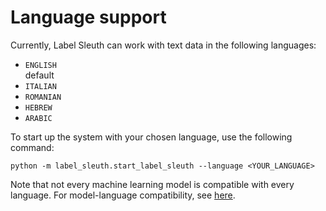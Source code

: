 # Language support

Currently, Label Sleuth can work with text data in the following languages:
- `ENGLISH` <br /><defvalue>default</defvalue>
- `ITALIAN`
- `ROMANIAN`
- `HEBREW`
- `ARABIC`

To start up the system with your chosen language, use the following command:
   ```text
   python -m label_sleuth.start_label_sleuth --language <YOUR_LANGUAGE>
   ```
   
Note that not every machine learning model is compatible with every language. For model-language compatibility, see [here](model_training.md#model-policies).
